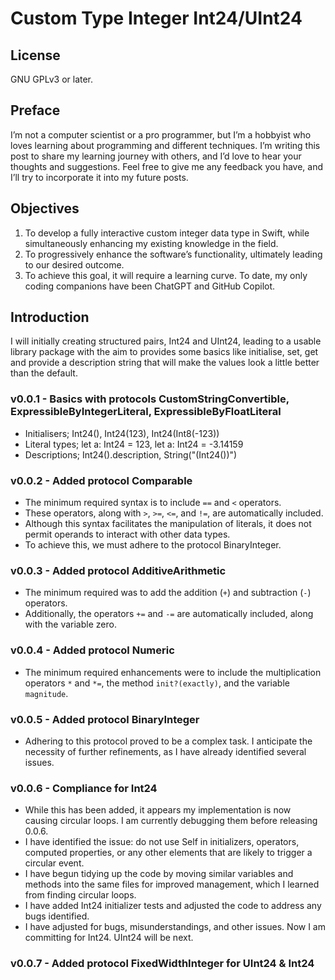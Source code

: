 #  Custom Type Integer Int24/UInt24

## License
GNU GPLv3 or later.

## Preface
I’m not a computer scientist or a pro programmer, but I’m a hobbyist who loves learning about programming and different techniques. I’m writing this post to share my learning journey with others, and I’d love to hear your thoughts and suggestions. Feel free to give me any feedback you have, and I’ll try to incorporate it into my future posts.

## Objectives
1. To develop a fully interactive custom integer data type in Swift, while simultaneously enhancing my existing knowledge in the field.
2. To progressively enhance the software’s functionality, ultimately leading to our desired outcome.
3. To achieve this goal, it will require a learning curve. To date, my only coding companions have been ChatGPT and GitHub Copilot.

## Introduction
I will initially creating structured pairs, Int24 and UInt24, leading to a usable library package with the aim to provides some basics like initialise, set, get and provide a description string that will make the values look a little better than the default.

### v0.0.1 - Basics with protocols CustomStringConvertible, ExpressibleByIntegerLiteral, ExpressibleByFloatLiteral
- Initialisers; Int24(), Int24(123), Int24(Int8(-123))
- Literal types; let a: Int24 = 123, let a: Int24 = -3.14159
- Descriptions; Int24().description, String("\(Int24())")

### v0.0.2 - Added protocol Comparable
- The minimum required syntax is to include `==` and `<` operators. 
- These operators, along with `>`, `>=`, `<=`, and `!=`, are automatically included.
- Although this syntax facilitates the manipulation of literals, it does not permit operands to interact with other data types. 
- To achieve this, we must adhere to the protocol BinaryInteger.

### v0.0.3 - Added protocol AdditiveArithmetic
- The minimum required was to add the addition (`+`) and subtraction (`-`) operators.
- Additionally, the operators `+=` and `-=` are automatically included, along with the variable zero.

### v0.0.4 - Added protocol Numeric
- The minimum required enhancements were to include the multiplication operators `*` and `*=`, the method `init?(exactly)`, and the variable `magnitude`.

### v0.0.5 - Added protocol BinaryInteger
- Adhering to this protocol proved to be a complex task. I anticipate the necessity of further refinements, as I have already identified several issues.

### v0.0.6 - Compliance for Int24
- While this has been added, it appears my implementation is now causing circular loops. I am currently debugging them before releasing 0.0.6.
- I have identified the issue: do not use Self in initializers, operators, computed properties, or any other elements that are likely to trigger a circular event.
- I have begun tidying up the code by moving similar variables and methods into the same files for improved management, which I learned from finding circular loops.
- I have added Int24 initializer tests and adjusted the code to address any bugs identified.
- I have adjusted for bugs, misunderstandings, and other issues. Now I am committing for Int24. UInt24 will be next.

### v0.0.7 - Added protocol FixedWidthInteger for UInt24 & Int24
